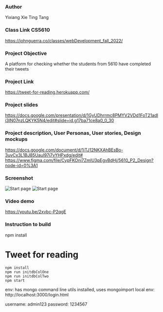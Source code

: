 ### Author ###
Yixiang Xie
Ting Tang

### Class Link CS5610 ###
https://johnguerra.co/classes/webDevelopment_fall_2022/

### Project Objective ###
A platform for checking whether the students from 5610 have completed their tweets

### Project Link ###
https://tweet-for-reading.herokuapp.com/

### Project slides ###
https://docs.google.com/presentation/d/1GyUDhrrmc8PMYV2VDd1FoT21adIi3IN07nzLQKYK5N4/edit#slide=id.g17ba71ce8a0_0_30

### Project description, User Personas, User stories, Design mockups ###
https://docs.google.com/document/d/1iTJ12NKXAhBEsBo-3uvCx3L1BJ85Uaul97i7vYHPxdg/edit#
https://www.figma.com/file/CypFKOni7ZmlU3pEgvBdHj/5610_P2_Design?node-id=0%3A1

### Screenshot ###
![Start page](https://assets.moveshanghai.com/Screenshot%202022-11-01%20at%2012.07.40.png)
![Start page](https://assets.moveshanghai.com/Screenshot%202022-11-01%20at%2012.07.57.png)

### Video demo ###
https://youtu.be/2xvbc-P2qgE

### Instruction to build ###
npm install

# Tweet for reading

```
npm install
npm run initdbColOne
npm run initdbColTwo
npm start
```
env: has mongo command line utils installed, uses mongoimport
local env: http://localhost:3000/login.html

username: admin123
password: 1234567
